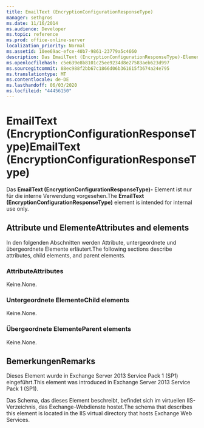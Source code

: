 ```yaml
---
title: EmailText (EncryptionConfigurationResponseType)
manager: sethgros
ms.date: 11/16/2014
ms.audience: Developer
ms.topic: reference
ms.prod: office-online-server
localization_priority: Normal
ms.assetid: 10ee69ac-efce-40b7-9861-23779a5c4660
description: Das EmailText (EncryptionConfigurationResponseType)-Element ist nur für die interne Verwendung vorgesehen.
ms.openlocfilehash: c5e639e8b8101c25ee9234d8e27583aeb623d997
ms.sourcegitcommit: 88ec988f2bb67c1866d06b361615f3674a24e795
ms.translationtype: MT
ms.contentlocale: de-DE
ms.lasthandoff: 06/03/2020
ms.locfileid: "44456150"
---
```

# <a name="emailtext-encryptionconfigurationresponsetype"></a><span data-ttu-id="1636f-103">EmailText (EncryptionConfigurationResponseType)</span><span class="sxs-lookup"><span data-stu-id="1636f-103">EmailText (EncryptionConfigurationResponseType)</span></span>

<span data-ttu-id="1636f-104">Das **EmailText (EncryptionConfigurationResponseType)-** Element ist nur für die interne Verwendung vorgesehen.</span><span class="sxs-lookup"><span data-stu-id="1636f-104">The **EmailText (EncryptionConfigurationResponseType)** element is intended for internal use only.</span></span> 

## <a name="attributes-and-elements"></a><span data-ttu-id="1636f-105">Attribute und Elemente</span><span class="sxs-lookup"><span data-stu-id="1636f-105">Attributes and elements</span></span>

<span data-ttu-id="1636f-106">In den folgenden Abschnitten werden Attribute, untergeordnete und übergeordnete Elemente erläutert.</span><span class="sxs-lookup"><span data-stu-id="1636f-106">The following sections describe attributes, child elements, and parent elements.</span></span>
  
### <a name="attributes"></a><span data-ttu-id="1636f-107">Attribute</span><span class="sxs-lookup"><span data-stu-id="1636f-107">Attributes</span></span>

<span data-ttu-id="1636f-108">Keine.</span><span class="sxs-lookup"><span data-stu-id="1636f-108">None.</span></span>
  
### <a name="child-elements"></a><span data-ttu-id="1636f-109">Untergeordnete Elemente</span><span class="sxs-lookup"><span data-stu-id="1636f-109">Child elements</span></span>

<span data-ttu-id="1636f-110">Keine.</span><span class="sxs-lookup"><span data-stu-id="1636f-110">None.</span></span>
  
### <a name="parent-elements"></a><span data-ttu-id="1636f-111">Übergeordnete Elemente</span><span class="sxs-lookup"><span data-stu-id="1636f-111">Parent elements</span></span>

<span data-ttu-id="1636f-112">Keine.</span><span class="sxs-lookup"><span data-stu-id="1636f-112">None.</span></span>
  
## <a name="remarks"></a><span data-ttu-id="1636f-113">Bemerkungen</span><span class="sxs-lookup"><span data-stu-id="1636f-113">Remarks</span></span>

<span data-ttu-id="1636f-114">Dieses Element wurde in Exchange Server 2013 Service Pack 1 (SP1) eingeführt.</span><span class="sxs-lookup"><span data-stu-id="1636f-114">This element was introduced in Exchange Server 2013 Service Pack 1 (SP1).</span></span>
  
<span data-ttu-id="1636f-115">Das Schema, das dieses Element beschreibt, befindet sich im virtuellen IIS-Verzeichnis, das Exchange-Webdienste hostet.</span><span class="sxs-lookup"><span data-stu-id="1636f-115">The schema that describes this element is located in the IIS virtual directory that hosts Exchange Web Services.</span></span>
  

